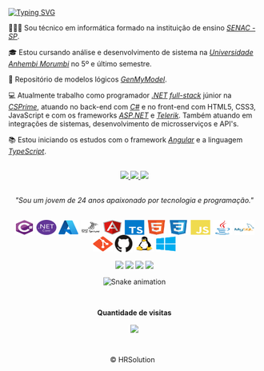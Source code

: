 [![Typing SVG](https://readme-typing-svg.herokuapp.com/?color=4e97d1&size=40&center=true&vCenter=true&width=1000&lines=Olá+tudo+bem?+Eu+sou+o+Humberto+Ramone👨🏽‍💻;Seja+bem-vindo(a)+ao+meu+perfil+😃️)](https://git.io/typing-svg)

<div>
  <p>👨🏽‍🎓 Sou técnico em informática formado na instituição de ensino <a href="https://www.sp.senac.br/cursos-tecnicos/curso-tecnico-em-informatica"><i>SENAC - SP</i></a>.</p>
  <p>🎓 Estou cursando análise e desenvolvimento de sistema na <a href="https://portal.anhembi.br/graduacao/analise-e-desenvolvimento-de-sistemas/"><i>Universidade Anhembi Morumbi</i></a> no 5º e último semestre.</p>
  <p>🎲 Repositório de modelos lógicos <a href="https://app.genmymodel.com/api/repository/humbertorody"><i>GenMyModel</i></a>.</p>
  <p>💻 Atualmente trabalho como programador <a href="https://docs.microsoft.com/pt-br/dotnet/core/introduction"><i>.NET</i></a> <a href="https://www.youtube.com/watch?v=h0HVMDNhAeo"><i>full-stack</i></a> júnior na <a href="https://csprime.com.br/"><i>CSPrime</i></a>, atuando no back-end com <a href="https://docs.microsoft.com/pt-br/dotnet/csharp/"><i>C#</i></a> e no front-end com HTML5, CSS3, JavaScript e com os frameworks <a href="https://dotnet.microsoft.com/en-us/download/dotnet-framework/net40"><i>ASP.NET</i></a> e <a href="https://www.telerik.com/products/aspnet-ajax.aspx"><i>Telerik</i></a>. Também atuando em integrações de sistemas, desenvolvimento de microsserviços e API's.</p>
  <p>📚 Estou iniciando os estudos com o framework <a href="https://angular.io/start"><i>Angular</i></a> e a linguagem <a href="https://www.typescriptlang.org/"><i>TypeScript</i></a>.</p>
</div></br>

<div align="center">
  <a href="https://github.com/ramonehb?tab=repositories">
    <img height="150em" src="https://github-readme-stats.vercel.app/api?username=ramonehb&count_private=false&include_all_commits=true&show_icons=true&theme=dracula&hide_border=false&show_owner=true"/>
    <img height="150em" src="https://github-readme-stats.vercel.app/api/top-langs/?username=ramonehb&theme=dracula&hide_border=false&&layout=compact"/>
    <img height="150em" src="http://github-readme-streak-stats.herokuapp.com?user=ramonehb&theme=dracula&date_format=j%20M%5B%20Y%5D&locale=pt-br)](https://git.io/streak-stats"/>
  </a>
</div>

</br>
<p align="center"><i>"Sou um jovem de 24 anos apaixonado por tecnologia e programação."</i></p>

<div align="center" valign="top"><br>
  <img align="center" alt="Js" height="30" width="40" src="https://raw.githubusercontent.com/devicons/devicon/master/icons/csharp/csharp-original.svg">
  <img align="center" alt="Js" height="30" width="40" src="https://raw.githubusercontent.com/devicons/devicon/master/icons/dotnetcore/dotnetcore-original.svg">
  <img align="center" alt="Js" height="30" width="40" src="https://raw.githubusercontent.com/devicons/devicon/master/icons/azure/azure-original.svg">
  <img align="center" alt="Js" height="30" width="40" src="https://raw.githubusercontent.com/devicons/devicon/master/icons/microsoftsqlserver/microsoftsqlserver-plain-wordmark.svg">
  <img align="center" alt="Js" height="30" width="40" src="https://raw.githubusercontent.com/devicons/devicon/master/icons/angularjs/angularjs-original.svg">
  <img align="center" alt="Js" height="30" width="40" src="https://raw.githubusercontent.com/devicons/devicon/master/icons/typescript/typescript-plain.svg">
  <img align="center" alt="HTML" height="30" width="40" src="https://raw.githubusercontent.com/devicons/devicon/master/icons/html5/html5-original.svg">
  <img align="center" alt="CSS" height="30" width="40" src="https://raw.githubusercontent.com/devicons/devicon/master/icons/css3/css3-original.svg">
  <img align="center" alt="Js" height="30" width="40" src="https://raw.githubusercontent.com/devicons/devicon/master/icons/javascript/javascript-plain.svg">   
  <img align="center" alt="linux" height="30" width="40" src="https://raw.githubusercontent.com/devicons/devicon/master/icons/java/java-original.svg">
  <img align="center" alt="linux" height="30" width="40" src="https://raw.githubusercontent.com/devicons/devicon/master/icons/mysql/mysql-original-wordmark.svg">
  <img align="center" alt="git" height="30" width="40" src="https://raw.githubusercontent.com/devicons/devicon/master/icons/git/git-original.svg">  
  <img align="center" alt="github" height="35" width="35" src="/assets/GitHub.png">  
  <img align="center" alt="linux" height="30" width="40" src="https://raw.githubusercontent.com/devicons/devicon/master/icons/linux/linux-original.svg">
  <img align="center" alt="linux" height="30" width="40" src="https://raw.githubusercontent.com/devicons/devicon/master/icons/windows8/windows8-original.svg">
</div><br>

<div align="center">
  <a href="https://www.linkedin.com/in/humberto-ramone-8a739917a/" target="_blank"><img src="https://img.shields.io/badge/-LinkedIn-%230077B5?style=for-the-badge&logo=linkedin&logoColor=white" target="_blank"></a> 
  <a href="mailto:humbertorody@gmail.com"><img src="https://img.shields.io/badge/-Gmail-%23333?style=for-the-badge&logo=gmail&logoColor=white" target="_blank"></a>
  <a href="https://www.instagram.com/humberto_r10/" target="_blank"><img src="https://img.shields.io/badge/-Instagram-%23E4405F?style=for-the-badge&logo=instagram&logoColor=white" target="_blank"></a>
  <a href="https://www.facebook.com/humberto.ramone.7" target="_blank"><img src="https://img.shields.io/badge/Facebook-1877F2?style=for-the-badge&logo=facebook&logoColor=white" target="_blank"></a> 
</div>

<div align="center">

  ![Snake animation](https://github.com/ramonehb/ramonehb/blob/output/github-contribution-grid-snake.svg)
  
</div>

<div align="center">
  <br><p align="centre"><b>Quantidade de visitas</b></p>  
  <p align="center"><img align="center" src="https://profile-counter.glitch.me/{ramonehb}/count.svg" /></p> 
  <br>
</div>

<div align="center">
  <p class="text-center text-muted">© HRSolution&nbsp;&nbsp;</p>
</div>
